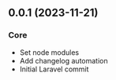 
<a name="0.0.1"></a>
## 0.0.1 (2023-11-21)

### Core

* Set node modules
* Add changelog automation
* Initial Laravel commit

